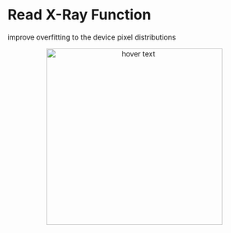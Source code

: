 # Read X-Ray Function
improve overfitting to the device pixel distributions

<p align="center">
  <img src="../read_flowchart.png" width="350" title="hover text">
</p>